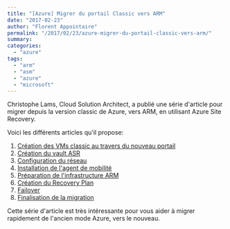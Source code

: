 ```yaml
---
title: "[Azure] Migrer du portail Classic vers ARM"
date: "2017-02-23"
author: "Florent Appointaire"
permalink: "/2017/02/23/azure-migrer-du-portail-classic-vers-arm/"
summary:
categories: 
  - "azure"
tags: 
  - "arm"
  - "asm"
  - "azure"
  - "microsoft"
---
```

Christophe Lams, Cloud Solution Architect, a publié une série d'article pour migrer depuis la version classic de Azure, vers ARM, en utilisant Azure Site Recovery.

Voici les différents articles qu'il propose:

1. [Création des VMs classic au travers du nouveau portail](http://www.prof-its.be/wp/azure/asm-to-arm-with-asr/)
2. [Création du vault ASR](http://www.prof-its.be/wp/azure/asm-to-arm-with-asr-part-ii/)
3. [Configuration du réseau](http://www.prof-its.be/wp/azure/asm-to-arm-with-asr-part-iii-vnet-peering/)
4. [Installation de l'agent de mobilité](http://www.prof-its.be/wp/azure/asm-to-arm-with-asr-part-iv-mobility-agent-installation/)
5. [Préparation de l'infrastructure ARM](http://www.prof-its.be/wp/azure/asm-to-arm-with-asr-part-v-prepare-arm-infrastructure/)
6. [Création du Recovery Plan](http://www.prof-its.be/wp/azure/asm-to-arm-with-asr-part-vi-create-the-recovery-plan/)
7. [Failover](http://www.prof-its.be/wp/azure/asm-to-arm-with-asr-part-vii-performing-failover/)
8. [Finalisation de la migration](http://www.prof-its.be/wp/azure/asm-to-arm-with-asr-part-viii-final-fixes/)

Cette série d'article est très intéressante pour vous aider à migrer rapidement de l'ancien mode Azure, vers le nouveau.